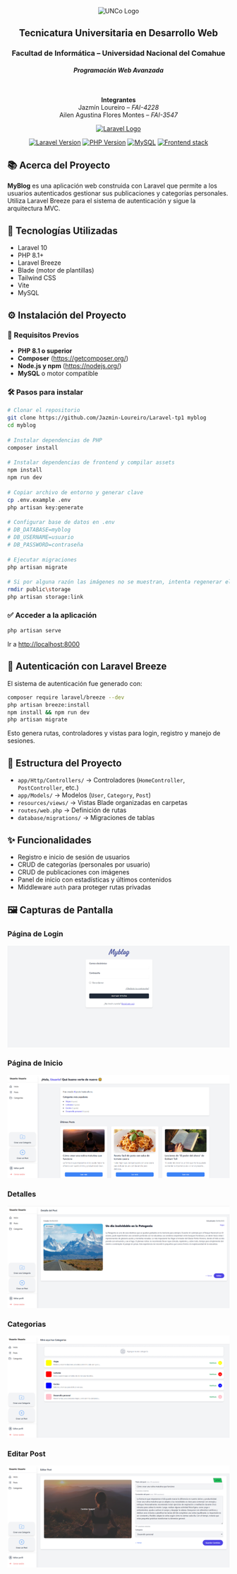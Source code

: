 <p align="center">
  <img src="https://uncoma.edu.ar/wp-content/uploads/2024/09/LOGOUNC-e1522858761795.png" alt="UNCo Logo" width="180">
</p>

<h2 align="center"><strong>Tecnicatura Universitaria en Desarrollo Web</strong></h2>
<h3 align="center">Facultad de Informática – Universidad Nacional del Comahue</h3>
<h4 align="center"><i>Programación Web Avanzada</i></h4>

<br>

<p align="center">
  <strong>Integrantes</strong><br>
  Jazmín Loureiro – <i>FAI-4228</i><br>
  Ailen Agustina Flores Montes – <i>FAI-3547</i>
</p>


<p align="center">
  <a href="https://laravel.com" target="_blank">
    <img src="https://raw.githubusercontent.com/laravel/art/master/logo-lockup/5%20SVG/2%20CMYK/1%20Full%20Color/laravel-logolockup-cmyk-red.svg" width="400" alt="Laravel Logo">
  </a>
</p>

<p align="center">
  <a href="#"><img src="https://img.shields.io/badge/Laravel-10.x-red" alt="Laravel Version"></a>
  <a href="#"><img src="https://img.shields.io/badge/PHP-8.1%2B-blue" alt="PHP Version"></a>
  <a href="#"><img src="https://img.shields.io/badge/MySQL-compatible-lightgrey" alt="MySQL"></a>
  <a href="#"><img src="https://img.shields.io/badge/Frontend-Vite%20%2B%20TailwindCSS-0ea5e9" alt="Frontend stack"></a>
</p>

## 📚 Acerca del Proyecto

**MyBlog** es una aplicación web construida con Laravel que permite a los usuarios autenticados gestionar sus publicaciones y categorías personales. Utiliza Laravel Breeze para el sistema de autenticación y sigue la arquitectura MVC.

## 🚀 Tecnologías Utilizadas

- Laravel 10  
- PHP 8.1+  
- Laravel Breeze  
- Blade (motor de plantillas)  
- Tailwind CSS  
- Vite  
- MySQL  

## ⚙️ Instalación del Proyecto

### 🧰 Requisitos Previos

- **PHP 8.1 o superior**
- **Composer** (https://getcomposer.org/)
- **Node.js y npm** (https://nodejs.org/)
- **MySQL** o motor compatible

### 🛠️ Pasos para instalar

```bash
# Clonar el repositorio
git clone https://github.com/Jazmin-Loureiro/Laravel-tp1 myblog
cd myblog

# Instalar dependencias de PHP
composer install

# Instalar dependencias de frontend y compilar assets
npm install
npm run dev

# Copiar archivo de entorno y generar clave
cp .env.example .env
php artisan key:generate

# Configurar base de datos en .env
# DB_DATABASE=myblog
# DB_USERNAME=usuario
# DB_PASSWORD=contraseña

# Ejecutar migraciones
php artisan migrate

# Si por alguna razón las imágenes no se muestran, intenta regenerar el enlace simbólico
rmdir public\storage
php artisan storage:link

```

### ✅ Acceder a la aplicación

```bash
php artisan serve
```

Ir a [http://localhost:8000](http://localhost:8000)

## 🔐 Autenticación con Laravel Breeze

El sistema de autenticación fue generado con:

```bash
composer require laravel/breeze --dev
php artisan breeze:install
npm install && npm run dev
php artisan migrate
```

Esto genera rutas, controladores y vistas para login, registro y manejo de sesiones.

## 🧩 Estructura del Proyecto

- `app/Http/Controllers/` → Controladores (`HomeController`, `PostController`, etc.)
- `app/Models/` → Modelos (`User`, `Category`, `Post`)
- `resources/views/` → Vistas Blade organizadas en carpetas
- `routes/web.php` → Definición de rutas
- `database/migrations/` → Migraciones de tablas

## ✨ Funcionalidades

- Registro e inicio de sesión de usuarios
- CRUD de categorías (personales por usuario)
- CRUD de publicaciones con imágenes
- Panel de inicio con estadísticas y últimos contenidos
- Middleware `auth` para proteger rutas privadas

## 🖼️ Capturas de Pantalla

### Página de Login
![Inicio](readme-img/login.png)

### Página de Inicio
![Inicio](readme-img/home.png)

### Detalles 
![Detalles](readme-img/detallesPost.png)

### Categorias 
![Categorias](readme-img/categories.png)

### Editar Post 
![Editar Post](readme-img/editPost.png)






